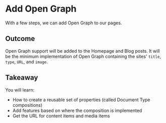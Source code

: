 # Add Open Graph

With a few steps, we can add Open Graph to our pages.

## Outcome

Open Graph support will be added to the Homepage and Blog posts. It will be the minimum implementation of Open Graph containing the sites' `title`, `type`, `URL`, and `image`.

## Takeaway

You will learn:

* How to create a reusable set of properties (called Document Type compositions)
* Add features based on where the composition is implemented
* Get the URL for content items and media items
